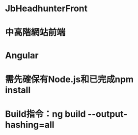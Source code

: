 ﻿# JbHeadhunterFront 
# 中高階網站前端
# Angular
# 需先確保有Node.js和已完成npm install
# Build指令：ng build --output-hashing=all

